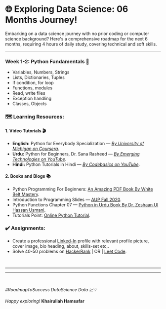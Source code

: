 # 🌐 Exploring Data Science: 06 Months Journey!
Embarking on a data science journey with no prior coding or computer science background? Here's a comprehensive roadmap for the next 6 months, requiring 4 hours of daily study, covering technical and soft skills.

---

### Week 1-2: Python Fundamentals 🐍
- Variables, Numbers, Strings
- Lists, Dictionaries, Tuples
- If condition, for loop
- Functions, modules
- Read, write files
- Exception handling
- Classes, Objects

### 🗺️ Learning Resources:

#### 1. Video Tutorials 🎬
 - **English:** Python for Everybody Specialization — [_By University of Michigan on Coursera_](https://www.coursera.org/specializations/python).
 - **Urdu:** Python for Beginners, Dr. Sana Rasheed — [_By Emerging Technologies on YouTube_](https://youtube.com/playlist?list=PL1Xmyl4aKTRgRqNdjcI1C7A4X_PRKZHj6&si=tFPDHADmiDHweCcA).
 - **Hindi:** Python Tutorials in Hindi — [_By Codebasics on YouTube_](https://youtube.com/playlist?list=PLPbgcxheSpE1DJKfdko58_AIZRIT0TjpO&si=0tXxpOXTuudq1mp_).

#### 2. Books and Blogs 📚
- Python Programming For Beginners: [An Amazing PDF Book By White Belt Mastery](https://drive.google.com/file/d/1nLBqgv7N8dCaz_63w19acwUTgsc_yFVy/view?usp=sharing).
- Introduction to Programming Slides — [AUP Fall 2020](https://drive.google.com/file/d/1SkKTGJICDwtRS8L7rPu0aTwWVht-J2hO/view?usp=sharing).
- Python Functions Chapter 07 — [Python in Urdu Book By Dr. Zeshaan Ul Hassan Usmani](https://drive.google.com/file/d/1d4SVBB76E1QFscFwoihTriKq15F0R4LT/view?usp=sharing).
- Tutorials Point: [Online Python Tutorial](https://www.tutorialspoint.com/python/index.htm).

### ✔️ Assignments:
- Create a professional [Linked-In](https://www.linkedin.com/in/khairullah-hamsafar) profile with relevant profile picture, cover image, bio heading, about, skills-set etc,.
- Solve 40-50 problems on [HackerRank](https://www.hackerrank.com/domains/python?filters%5Bskills%5D%5B%5D=Problem%20Solving%20%28Basic%29&filters%5Bskills%5D%5B%5D=Python%20%28Basic%29&filters%5Bskills%5D%5B%5D=Python%20%28Intermediate%29) | OR | [Leet Code](https://leetcode.com/).


<br/>

---
---

<br/>

_#RoadmapToSuccess_ _DataScience_ _Data 📈💡_

_Happy exploring!_
**Khairullah Hamsafar**
